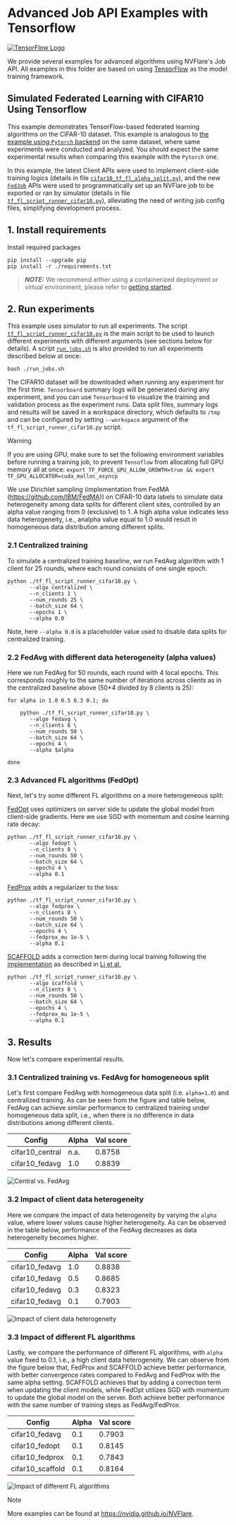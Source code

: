 # Advanced Job API Examples with Tensorflow

[![TensorFlow Logo](https://upload.wikimedia.org/wikipedia/commons/a/ab/TensorFlow_logo.svg)](https://tensorflow.org/)

We provide several examples for advanced algorithms using NVFlare's Job API. 
All examples in this folder are based on using [TensorFlow](https://tensorflow.org/) as the model training framework.

## Simulated Federated Learning with CIFAR10 Using Tensorflow

This example demonstrates TensorFlow-based federated learning algorithms on the CIFAR-10 dataset.
This example is analogous to [the example using `Pytorch`
backend](../../cifar10/cifar10-sim)
on the same dataset, where same experiments
were conducted and analyzed. You should expect the same
experimental results when comparing this example with the `Pytorch` one.

In this example, the latest Client APIs were used to implement
client-side training logics (details in file
[`cifar10_tf_fl_alpha_split.py`](src/cifar10_tf_fl_alpha_split.py)),
and the new
[`FedJob`](../../../../nvflare/job_config/api.py)
APIs were used to programmatically set up an
NVFlare job to be exported or ran by simulator (details in file
[`tf_fl_script_runner_cifar10.py`](tf_fl_script_runner_cifar10.py)),
alleviating the need of writing job config files, simplifying
development process.

## 1. Install requirements

Install required packages
```
pip install --upgrade pip
pip install -r ./requirements.txt
```

> **_NOTE:_**  We recommend either using a containerized deployment or virtual environment,
> please refer to [getting started](https://nvflare.readthedocs.io/en/latest/getting_started.html).


## 2. Run experiments

This example uses simulator to run all experiments. The script
[`tf_fl_script_runner_cifar10.py`](tf_fl_script_runner_cifar10.py)
is the main script to be used to launch different experiments with
different arguments (see sections below for details). A script
[`run_jobs.sh`](run_jobs.sh) is also provided to run all experiments
described below at once:
```
bash ./run_jobs.sh
```
The CIFAR10 dataset will be downloaded when running any experiment for
the first time. `Tensorboard` summary logs will be generated during
any experiment, and you can use `Tensorboard` to visualize the
training and validation process as the experiment runs. Data split
files, summary logs and results will be saved in a workspace
directory, which defaults to `/tmp` and can be configured by setting
`--workspace` argument of the `tf_fl_script_runner_cifar10.py`
script.

> [!WARNING]
> If you are using GPU, make sure to set the following
> environment variables before running a training job, to prevent
> `Tensoflow` from allocating full GPU memory all at once:
> `export TF_FORCE_GPU_ALLOW_GROWTH=true && export
> TF_GPU_ALLOCATOR=cuda_malloc_asyncp`

We use Dirichlet sampling (implementation from FedMA (https://github.com/IBM/FedMA)) on
CIFAR-10 data labels to simulate data heterogeneity among data splits for different client
sites, controlled by an alpha value ranging from 0 (exclusive) to 1. A high alpha value
indicates less data heterogeneity, i.e., analpha value equal to 1.0 would result in homogeneous
data distribution among different splits.

### 2.1 Centralized training

To simulate a centralized training baseline, we run FedAvg algorithm
with 1 client for 25 rounds, where each round consists of one single epoch.

```
python ./tf_fl_script_runner_cifar10.py \
       --algo centralized \
       --n_clients 1 \
       --num_rounds 25 \
       --batch_size 64 \
       --epochs 1 \
       --alpha 0.0
```
Note, here `--alpha 0.0` is a placeholder value used to disable data
splits for centralized training.

### 2.2 FedAvg with different data heterogeneity (alpha values)

Here we run FedAvg for 50 rounds, each round with 4 local epochs. This
corresponds roughly to the same number of iterations across clients as
in the centralized baseline above (50*4 divided by 8 clients is 25):
```
for alpha in 1.0 0.5 0.3 0.1; do

    python ./tf_fl_script_runner_cifar10.py \
       --algo fedavg \
       --n_clients 8 \
       --num_rounds 50 \
       --batch_size 64 \
       --epochs 4 \
       --alpha $alpha

done
```

### 2.3 Advanced FL algorithms (FedOpt)

Next, let's try some different FL algorithms on a more heterogeneous split:

[FedOpt](https://arxiv.org/abs/2003.00295) uses optimizers on server
side to update the global model from client-side gradients. Here we
use SGD with momentum and cosine learning rate decay:
```
python ./tf_fl_script_runner_cifar10.py \
       --algo fedopt \
       --n_clients 8 \
       --num_rounds 50 \
       --batch_size 64 \
       --epochs 4 \
       --alpha 0.1
```
[FedProx](https://arxiv.org/abs/1812.06127) adds a regularizer to the loss:
```
python ./tf_fl_script_runner_cifar10.py \
       --algo fedprox \
       --n_clients 8 \
       --num_rounds 50 \
       --batch_size 64 \
       --epochs 4 \
       --fedprox_mu 1e-5 \
       --alpha 0.1
```
[SCAFFOLD](https://arxiv.org/abs/1910.06378) adds a correction term
during local training following the
[implementation](https://github.com/Xtra-Computing/NIID-Bench) as
described in [Li et al.](https://arxiv.org/abs/2102.02079)

```
python ./tf_fl_script_runner_cifar10.py \
       --algo scaffold \
       --n_clients 8 \
       --num_rounds 50 \
       --batch_size 64 \
       --epochs 4 \
       --fedprox_mu 1e-5 \
       --alpha 0.1
```
## 3. Results

Now let's compare experimental results.

### 3.1 Centralized training vs. FedAvg for homogeneous split
Let's first compare FedAvg with homogeneous data split
(i.e. `alpha=1.0`) and centralized training. As can be seen from the
figure and table below, FedAvg can achieve similar performance to
centralized training under homogeneous data split, i.e., when there is
no difference in data distributions among different clients.

| Config          | Alpha | Val score |
|-----------------|-------|-----------|
| cifar10_central | n.a.  | 0.8758    |
| cifar10_fedavg  | 1.0   | 0.8839    |

![Central vs. FedAvg](./figs/fedavg-vs-centralized.png)

### 3.2 Impact of client data heterogeneity

Here we compare the impact of data heterogeneity by varying the
`alpha` value, where lower values cause higher heterogeneity. As can
be observed in the table below, performance of the FedAvg decreases
as data heterogeneity becomes higher.

| Config |	Alpha |	Val score |
| ----------- | ----------- |  ----------- |
| cifar10_fedavg |	1.0 |	0.8838 |
| cifar10_fedavg |	0.5 |	0.8685 |
| cifar10_fedavg |	0.3 |	0.8323 |
| cifar10_fedavg |	0.1 |	0.7903 |

![Impact of client data
heterogeneity](./figs/fedavg-diff-alphas.png)

### 3.3 Impact of different FL algorithms

Lastly, we compare the performance of different FL algorithms, with
`alpha` value fixed to 0.1, i.e., a high client data heterogeneity. We can observe from the figure below that, FedProx and
SCAFFOLD achieve better performance, with better convergence rates
compared to FedAvg and FedProx with the same alpha setting. SCAFFOLD
achieves that by adding a correction term when updating the client
models, while FedOpt utilizes SGD with momentum to update the global
model on the server. Both achieve better performance with the same
number of training steps as FedAvg/FedProx.

| Config |	Alpha |	Val score |
| ----------- | ----------- |  ----------- |
| cifar10_fedavg |	0.1 |	0.7903 |
| cifar10_fedopt |	0.1 |	0.8145 |
| cifar10_fedprox |	0.1 |	0.7843 |
| cifar10_scaffold |	0.1 |	0.8164 |

![Impact of different FL algorithms](./figs/fedavg-diff-algos-new.png)
> [!NOTE]
> More examples can be found at https://nvidia.github.io/NVFlare.

